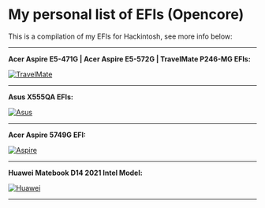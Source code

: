 # My personal list of EFIs (Opencore)

This is a compilation of my EFIs for Hackintosh, see more info below:

---

**Acer Aspire E5-471G | Acer Aspire E5-572G | TravelMate P246-MG EFIs:**

[![TravelMate](https://i.imgur.com/BKvumkU.png)](https://github.com/sebasrock156/Acer-E5-572-TMP246-OpenCore)

---

**Asus X555QA EFIs:**

[![Asus](https://i.imgur.com/yuAgctK.png)](https://github.com/sebasrock156/Asus-X555QA-Hackintosh)

---

**Acer Aspire 5749G EFI:**

[![Aspire](https://i.imgur.com/G3qQ9T2.png)](https://github.com/sebasrock156/Acer-Aspire-5749-Hackintosh)

---

**Huawei Matebook D14 2021 Intel Model:**

[![Huawei](https://i.imgur.com/hVAkcmx.png)](https://github.com/sebasrock156/Huawei-Matebook-D14-21-OpenCore)

---


